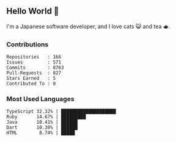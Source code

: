 ## Hello World 👋

I'm a Japanese software developer, and I love cats 😺 and tea 🫖.

### Contributions

    Repositories   : 166
    Issues         : 571
    Commits        : 8763
    Pull-Requests  : 827
    Stars Earned   : 5
    Contributed To : 0

### Most Used Languages

    TypeScript 32.32% | ████████████████████
    Ruby       14.67% | █████████
    Java       10.41% | ██████
    Dart       10.38% | ██████
    HTML        8.74% | █████
